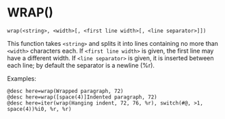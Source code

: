 # WRAP()
`wrap(<string>, <width>[, <first line width>[, <line separator>]])`

  This function takes `<string>` and splits it into lines containing no more than `<width>` characters each. If `<first line width>` is given, the first line may have a different width. If `<line separator>` is given, it is inserted between each line; by default the separator is a newline (%r).

  Examples:
```
@desc here=wrap(Wrapped paragraph, 72)
@desc here=wrap([space(4)]Indented paragraph, 72)
@desc here=iter(wrap(Hanging indent, 72, 76, %r), switch(#@, >1, space(4))%i0, %r, %r)
```

